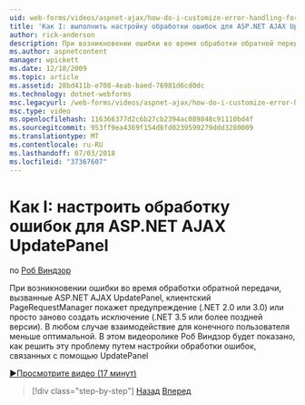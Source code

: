 ```yaml
---
uid: web-forms/videos/aspnet-ajax/how-do-i-customize-error-handling-for-the-aspnet-ajax-updatepanel
title: 'Как I: выполнить настройку обработки ошибок для ASP.NET AJAX UpdatePanel | Документация Майкрософт'
author: rick-anderson
description: При возникновении ошибки во время обработки обратной передачи, вызванные ASP.NET AJAX UpdatePanel, клиентский PageRequestManager покажет предупреждение (. NE...
ms.author: aspnetcontent
manager: wpickett
ms.date: 12/18/2009
ms.topic: article
ms.assetid: 28bd411b-e708-4eab-baed-76981d6cd0dc
ms.technology: dotnet-webforms
msc.legacyurl: /web-forms/videos/aspnet-ajax/how-do-i-customize-error-handling-for-the-aspnet-ajax-updatepanel
msc.type: video
ms.openlocfilehash: 116366377d2c6b27cb2394ac089848c91110bd4f
ms.sourcegitcommit: 953ff9ea4369f154d6fd0239599279ddd3280009
ms.translationtype: MT
ms.contentlocale: ru-RU
ms.lasthandoff: 07/03/2018
ms.locfileid: "37367607"
---
```

<a name="how-do-i-customize-error-handling-for-the-aspnet-ajax-updatepanel"></a>Как I: настроить обработку ошибок для ASP.NET AJAX UpdatePanel
====================
по [Роб Виндзор](https://twitter.com/robwindsor)

При возникновении ошибки во время обработки обратной передачи, вызванные ASP.NET AJAX UpdatePanel, клиентский PageRequestManager покажет предупреждение (.NET 2.0 или 3.0) или просто заново создать исключение (.NET 3.5 или более поздней версии). В любом случае взаимодействие для конечного пользователя меньше оптимальной. В этом видеоролике Роб Виндзор будет показано, как решить эту проблему путем настройки обработки ошибок, связанных с помощью UpdatePanel

[&#9654;Просмотрите видео (17 минут)](https://channel9.msdn.com/Blogs/ASP-NET-Site-Videos/how-do-i-customize-error-handling-for-the-aspnet-ajax-updatepanel)

> [!div class="step-by-step"]
> [Назад](set-up-your-development-environment-for-aspnet-20.md)
> [Вперед](how-do-i-use-aspnet-ajax-client-templates.md)
